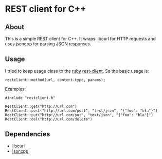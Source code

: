 # REST client for C++

## About
This is a simple REST client for C++. It wraps libcurl for HTTP requests
and uses jsoncpp for parsing JSON responses.

## Usage
I tried to keep usage close to the [ruby rest-client][]. So the basic usage is:

    restclient::method(url, content-type, params);

Examples:

    #include "restclient.h"

    RestClient::get("http://url.com")
    RestClient::post("http://url.com/post", "text/json", "{"foo": "bla"}")
    RestClient::put("http://url.com/put", "text/json", "{"foo": "bla"}")
    RestClient::del("http://url.com/delete")

## Dependencies
- [libcurl][]
- [jsoncpp][]


[libcurl]: http://curl.haxx.se/libcurl/
[jsoncpp]: http://jsoncpp.sourceforge.net/
[ruby rest-client]: http://github.com/archiloque/rest-client
